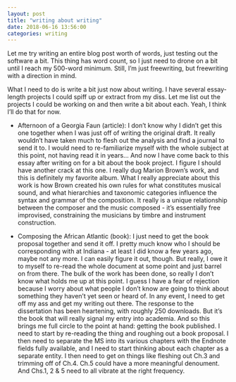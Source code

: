 ```yaml
---
layout: post
title: "writing about writing"
date: 2018-06-16 13:56:00
categories: writing
---
```


Let me try writing an entire blog post worth of words, just testing out the software a bit. This thing has word count, so I just need to drone on a bit until I reach my 500-word minimum. Still, I’m just freewriting, but freewriting with a direction in mind.

What I need to do is write a bit just now about writing. I have several essay-length projects I could spiff up or extract from my diss. Let me list out the projects I could be working on and then write a bit about each. Yeah, I think I’ll do that for now.

* Afternoon of a Georgia Faun (article): I don’t know why I didn’t get this one together when I was just off of writing the original draft. It really wouldn’t have taken much to flesh out the analysis and find a journal to send it to. I would need to re-familiarize myself with the whole subject at this point, not having read it in years... And now I have come back to this essay after writing on for a bit about the book project. I figure I should have another crack at this one. I really dug Marion Brown’s work, and this is definitely my favorite album. What I really appreciate about this work is how Brown created his own rules for what constitutes musical sound, and what hierarchies and taxonomic categories influence the syntax and grammar of the composition. It really is a unique relationship between the composer and the music composed - it’s essentially free improvised, constraining the musicians by timbre and instrument construction.

* Composing the African Atlantic (book): I just need to get the book proposal together and send it off. I pretty much know who I should be corresponding with at Indiana - at least I did know a few years ago, maybe not any more. I can easily figure it out, though. But really, I owe it to myself to re-read the whole document at some point and just barrel on from there. The bulk of the work has been done, so really I don’t know what holds me up at this point. I guess I have a fear of rejection because I worry about what people I don’t know are going to think about something they haven’t yet seen or heard of. In any event, I need to get off my ass and get my writing out there. The response to the dissertation has been heartening, with roughly 250 downloads. But it’s the book that will really signal my entry into academia. And so this brings me full circle to the point at hand: getting the book published. I need to start by re-reading the thing and roughing out a book proposal. I then need to separate the MS into its various chapters with the Endnote fields fully available, and I need to start thinking about each chapter as a separate entity. I then need to get on things like fleshing out Ch.3 and trimming off of Ch.4. Ch.5 could have a more meaningful denoument. And Chs.1, 2 & 5 need to all vibrate at the right frequency.
